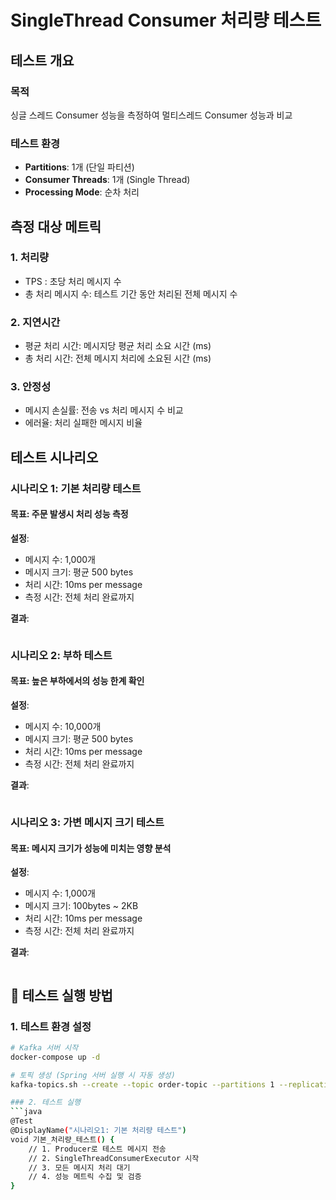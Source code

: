 # SingleThread Consumer 처리량 테스트

## 테스트 개요

### 목적
싱글 스레드 Consumer 성능을 측정하여 멀티스레드 Consumer 성능과 비교

### 테스트 환경
- **Partitions**: 1개 (단일 파티션)
- **Consumer Threads**: 1개 (Single Thread)
- **Processing Mode**: 순차 처리

## 측정 대상 메트릭

### 1. 처리량
- TPS : 초당 처리 메시지 수
- 총 처리 메시지 수: 테스트 기간 동안 처리된 전체 메시지 수

### 2. 지연시간
- 평균 처리 시간: 메시지당 평균 처리 소요 시간 (ms)
- 총 처리 시간: 전체 메시지 처리에 소요된 시간 (ms)

### 3. 안정성
- 메시지 손실률: 전송 vs 처리 메시지 수 비교
- 에러율: 처리 실패한 메시지 비율

## 테스트 시나리오

### 시나리오 1: 기본 처리량 테스트
#### 목표: 주문 발생시 처리 성능 측정

**설정**:
- 메시지 수: 1,000개
- 메시지 크기: 평균 500 bytes
- 처리 시간: 10ms per message
- 측정 시간: 전체 처리 완료까지

**결과**:
```
```

### 시나리오 2: 부하 테스트
#### 목표: 높은 부하에서의 성능 한계 확인

**설정**:
- 메시지 수: 10,000개
- 메시지 크기: 평균 500 bytes
- 처리 시간: 10ms per message
- 측정 시간: 전체 처리 완료까지

**결과**:
```
```

### 시나리오 3: 가변 메시지 크기 테스트
#### 목표: 메시지 크기가 성능에 미치는 영향 분석

**설정**:
- 메시지 수: 1,000개
- 메시지 크기: 100bytes ~ 2KB
- 처리 시간: 10ms per message
- 측정 시간: 전체 처리 완료까지

**결과**:
```
```

## 🔧 테스트 실행 방법

### 1. 테스트 환경 설정
```bash
# Kafka 서버 시작
docker-compose up -d

# 토픽 생성 (Spring 서버 실행 시 자동 생성)
kafka-topics.sh --create --topic order-topic --partitions 1 --replication-factor 1 --bootstrap-server localhost:9092

### 2. 테스트 실행
```java
@Test
@DisplayName("시나리오1: 기본 처리량 테스트")
void 기본_처리량_테스트() {
    // 1. Producer로 테스트 메시지 전송
    // 2. SingleThreadConsumerExecutor 시작
    // 3. 모든 메시지 처리 대기
    // 4. 성능 메트릭 수집 및 검증
}
```
